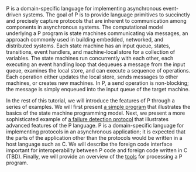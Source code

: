 P is a domain-specific language for implementing asynchronous 
event-driven systems.
The goal of P is to provide language primitives to succinctly and 
precisely capture protocols that are inherent to communication among
components in asynchronous systems.
The computational model underlying a P program is state machines 
communicating via messages,
an approach commonly used in building embedded, networked, and 
distributed systems.
Each state machine has an input queue, states, transitions, event handlers, 
and machine-local store for a collection of variables.
The state machines run concurrently with each other, 
each executing an event handling loop that dequeues a
message from the input queue, examines the local store, 
and can execute a sequence of operations. 
Each operation either updates the local store, 
sends messages to other machines, or creates new machines. 
In P, a send operation is non-blocking; 
the message is simply enqueued into the input queue of the target machine. 

In the rest of this tutorial, 
we will introduce the features of P through a series of examples.
We will first present [a simple program](https://github.com/p-org/P/wiki/PingPong-program) 
that illustrates the basics of the state machine programming model.
Next, we present a more sophisticated example of [a failure detection protocol](https://github.com/p-org/P/wiki/FailureDetector-program) that illustrates advanced features of 
the P language.
P is a domain-specific language for implementing protocols in an asynchronous application;
it is expected that the parts of the application other than the protocols would be written in a 
host language such as C.
We will describe the foreign code interface important for interoperability between P code and foreign code written
in C (TBD).
Finally, we will provide an overview of the [tools](https://github.com/p-org/P/wiki/P-Tools) for processing a P program.
